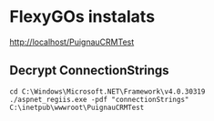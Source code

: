 # FlexyGOs instalats

[http://localhost/PuignauCRMTest](http://localhost/PuignauCRMTest)

## Decrypt ConnectionStrings

```batch
cd C:\Windows\Microsoft.NET\Framework\v4.0.30319
./aspnet_regiis.exe -pdf "connectionStrings" C:\inetpub\wwwroot\PuignauCRMTest
```
